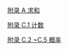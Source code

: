 [附录 A 求和](https://github.com/freshlml/fresh/blob/dev-liuliang/markdown/math/01_%E9%AB%98%E4%B8%AD%E6%95%B0%E5%AD%A6-1_%E6%B1%82%E5%92%8C.md)

[附录 C.1 计数](https://github.com/freshlml/juice-project-collects/blob/dev-freshlml/project-alg/src/main/java/com/juice/alg/part1/chapter1/Chapter1.java)

[附录 C.2 ~C.5 概率](https://github.com/freshlml/fresh/blob/dev-liuliang/markdown/math/01_%E9%AB%98%E4%B8%AD%E6%95%B0%E5%AD%A6-2_%E6%A6%82%E7%8E%87.md)
